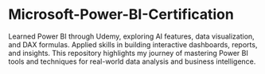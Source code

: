 # Microsoft-Power-BI-Certification
Learned Power BI through Udemy, exploring AI features, data visualization, and DAX formulas. Applied skills in building interactive dashboards, reports, and insights. This repository highlights my journey of mastering Power BI tools and techniques for real-world data analysis and business intelligence.

